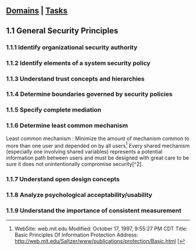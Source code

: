 [Domains](../index.md) | [Tasks](index.md)
---

## 1.1 General Security Principles

### 1.1.1 Identify organizational security authority

### 1.1.2 Identify elements of a system security policy

### 1.1.3 Understand trust concepts and hierarchies

### 1.1.4 Determine boundaries governed by security policies

### 1.1.5 Specify complete mediation

### 1.1.6 Determine least common mechanism
Least common mechanism
: Minimize the amount of mechanism common to more than one user and depended on by all users[^1] Every shared mechanism (especially one involving shared variables) represents a potential information path between users and must be designed with great care to be sure it does not unintentionally compromise security[^2].

### 1.1.7 Understand open design concepts

### 1.1.8 Analyze psychological acceptability/usability

### 1.1.9 Understand the importance of consistent measurement



[^1]: WebSite: web.mit.edu
Modified: October 17, 1997, 9:55:27 PM CDT
Title: Basic Principles Of Information Protection
Address: http://web.mit.edu/Saltzer/www/publications/protection/Basic.html
[
<!--stackedit_data:
eyJoaXN0b3J5IjpbODg0MjI3OTcwLC0xMTU0NzA5NzE3LC01OD
k3MDI1MzJdfQ==
-->